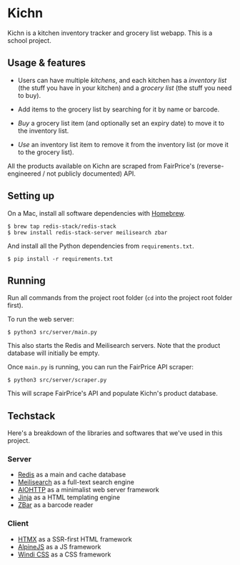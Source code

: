 # Kichn

Kichn is a kitchen inventory tracker and grocery list webapp. This is a school project.

## Usage & features

- Users can have multiple *kitchens*, and each kitchen has a *inventory list* (the stuff you have in your kitchen) and a *grocery list* (the stuff you need to buy).

- Add items to the grocery list by searching for it by name or barcode.

- *Buy* a grocery list item (and optionally set an expiry date) to move it to the inventory list.

- *Use* an inventory list item to remove it from the inventory list (or move it to the grocery list).

All the products available on Kichn are scraped from FairPrice's (reverse-engineered / not publicly documented) API.

## Setting up

On a Mac, install all software dependencies with [Homebrew](https://brew.sh/).

```
$ brew tap redis-stack/redis-stack
$ brew install redis-stack-server meilisearch zbar
```

And install all the Python dependencies from `requirements.txt`.

```
$ pip install -r requirements.txt
```

## Running

Run all commands from the project root folder (`cd` into the project root folder first).

To run the web server:

```
$ python3 src/server/main.py
```

This also starts the Redis and Meilisearch servers. Note that the product database will initially be empty.

Once `main.py` is running, you can run the FairPrice API scraper:

```
$ python3 src/server/scraper.py
```

This will scrape FairPrice's API and populate Kichn's product database.

## Techstack

Here's a breakdown of the libraries and softwares that we've used in this project.

### Server

- [Redis](https://redis.io/) as a main and cache database
- [Meilisearch](https://www.meilisearch.com/) as a full-text search engine
- [AIOHTTP](https://docs.aiohttp.org/en/stable/) as a minimalist web server framework
- [Jinja](https://jinja.palletsprojects.com/en/3.1.x/) as a HTML templating engine
- [ZBar](https://zbar.sourceforge.net/) as a barcode reader

### Client

- [HTMX](https://htmx.org/) as a SSR-first HTML framework
- [AlpineJS](https://alpinejs.dev/) as a JS framework
- [Windi CSS](https://windicss.org/) as a CSS framework
